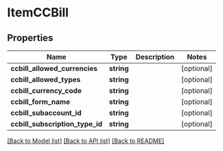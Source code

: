 # ItemCCBill

## Properties
Name | Type | Description | Notes
------------ | ------------- | ------------- | -------------
**ccbill_allowed_currencies** | **string** |  | [optional] 
**ccbill_allowed_types** | **string** |  | [optional] 
**ccbill_currency_code** | **string** |  | [optional] 
**ccbill_form_name** | **string** |  | [optional] 
**ccbill_subaccount_id** | **string** |  | [optional] 
**ccbill_subscription_type_id** | **string** |  | [optional] 

[[Back to Model list]](../README.md#documentation-for-models) [[Back to API list]](../README.md#documentation-for-api-endpoints) [[Back to README]](../README.md)


